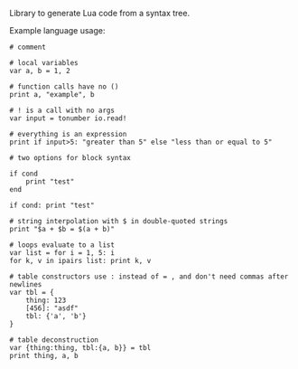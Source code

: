 
Library to generate Lua code from a syntax tree. 

Example language usage:

	# comment

	# local variables
	var a, b = 1, 2

	# function calls have no ()
	print a, "example", b

	# ! is a call with no args
	var input = tonumber io.read!

	# everything is an expression
	print if input>5: "greater than 5" else "less than or equal to 5"

	# two options for block syntax

	if cond
		print "test"
	end

	if cond: print "test"

	# string interpolation with $ in double-quoted strings
	print "$a + $b = $(a + b)"

	# loops evaluate to a list
	var list = for i = 1, 5: i
	for k, v in ipairs list: print k, v

	# table constructors use : instead of = , and don't need commas after newlines
	var tbl = {
		thing: 123
		[456]: "asdf"
		tbl: {'a', 'b'}
	}

	# table deconstruction
	var {thing:thing, tbl:{a, b}} = tbl
	print thing, a, b

